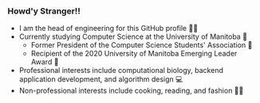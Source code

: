### Howd'y Stranger!!

- I am the head of engineering for this GitHub profile :man_technologist:
- Currently studying Computer Science at the University of Manitoba :school:
  - Former President of the Computer Science Students' Association :rocket:
  - Recipient of the 2020 University of Manitoba Emerging Leader Award :medal_sports:
- Professional interests include computational biology, backend application development, and algorithm design :computer:
- Non-professional interests include cooking, reading, and fashion :man_cook:
